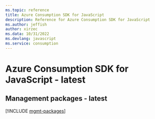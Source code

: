 ```yaml
---
ms.topic: reference
title: Azure Consumption SDK for JavaScript
description: Reference for Azure Consumption SDK for JavaScript
ms.author: jeffish
author: xirzec
ms.data: 10/31/2022
ms.devlang: javascript
ms.service: consumption
---
```

# Azure Consumption SDK for JavaScript - latest

## Management packages - latest
[!INCLUDE [mgmt-packages](consumption-mgmt-index.md)]